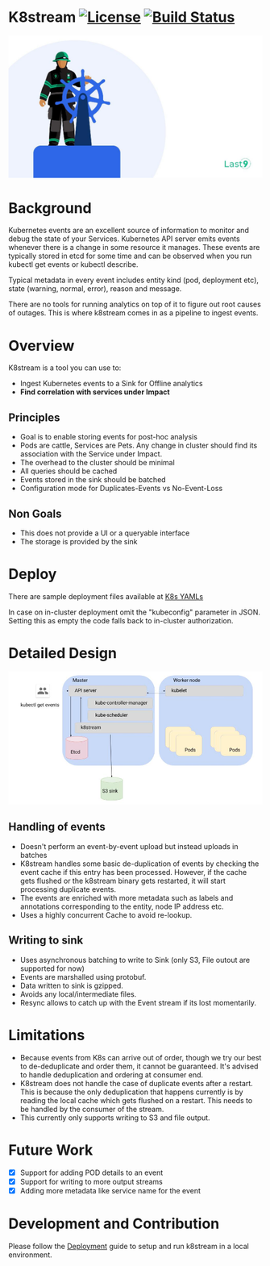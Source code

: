 # K8stream [![License](https://img.shields.io/badge/License-Apache%202.0-blue.svg)](https://opensource.org/licenses/Apache-2.0) [![Build Status](https://travis-ci.com/last9/k8stream.svg?branch=master)](https://travis-ci.com/last9/k8stream)

![Logo|512x397, 50%](images/photo_2020-04-17_20-09-55.jpg)

# Background

Kubernetes events are an excellent source of information to monitor and debug the state of your Services. Kubernetes API server emits events whenever there is a change in some resource it manages. These events are typically stored in etcd for some time and can be observed when you run kubectl get events or kubectl describe.

Typical metadata in every event includes entity kind (pod, deployment etc), state (warning, normal, error), reason and message.

There are no tools for running analytics on top of it to figure out root causes of outages. This is where k8stream comes in as a pipeline to ingest events.

# Overview

K8stream is a tool you can use to:

- Ingest Kubernetes events to a Sink for Offline analytics
- **Find correlation with services under Impact**


## Principles

- Goal is to enable storing events for post-hoc analysis
- Pods are cattle, Services are Pets. Any change in cluster should find its association with the Service under Impact.
- The overhead to the cluster should be minimal
- All queries should be cached
- Events stored in the sink should be batched
- Configuration mode for Duplicates-Events vs No-Event-Loss

## Non Goals
- This does not provide a UI or a queryable interface
- The storage is provided by the sink

# Deploy

There are sample deployment files available at [K8s YAMLs](deploy/)

In case on in-cluster deployment omit the "kubeconfig" parameter in JSON.
Setting this as empty the code falls back to in-cluster authorization.

# Detailed Design
![](images/k8stream.jpg)


## Handling of events

- Doesn't perform an event-by-event upload but instead uploads in batches
- K8stream handles some basic de-duplication of events by checking the event cache if this entry has been processed.  However, if the cache gets flushed or the k8stream binary gets restarted, it will start processing duplicate events.
- The events are enriched with more metadata such as labels and annotations corresponding to the entity, node IP address etc.
- Uses a highly concurrent Cache to avoid re-lookup.

## Writing to sink

- Uses asynchronous batching to write to Sink (only S3, File outout are supported for now)
- Events are marshalled using protobuf.
- Data written to sink is gzipped.
- Avoids any local/intermediate files.
- Resync allows to catch up with the Event stream if its lost momentarily.

# Limitations

- Because events from K8s can arrive out of order, though we try our best to de-deduplicate and order them, it cannot be guaranteed. It's advised to handle deduplication and ordering at consumer end.
- K8stream does not handle the case of duplicate events after  a restart. This is because the only deduplication that happens currently is by reading the local cache which gets flushed on a restart. This needs to be handled by the consumer of the stream.
- This currently only supports writing to S3 and file output.

# Future Work

- [X] Support for adding POD details to an event
- [X] Support for writing to more output streams
- [X] Adding more metadata like service name for the event

# Development and Contribution

Please follow the [Deployment](Deployment.md) guide to setup and run k8stream in a local environment. 
